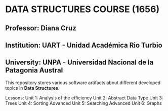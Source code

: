 # DATA STRUCTURES COURSE (1656)
## Professor: Diana Cruz
## Institution: UART - Unidad Académica Rio Turbio
## University: UNPA - Universidad Nacional de la Patagonia Austral

This repository stores various software artifacts about different developed topics in **Data Structures**.

Lessons:
Unit 1: Analysis of the efficiency
Unit 2: Abstract Data Type
Unit 3: Trees
Unit 4: Sorting Advanced
Unit 5: Searching Advanced
Unit 6: Graphs
